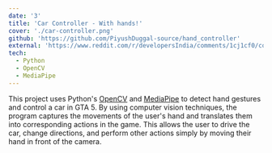 ```yaml
---
date: '3'
title: 'Car Controller - With hands!'
cover: './car-controller.png'
github: 'https://github.com/PiyushDuggal-source/hand_controller'
external: 'https://www.reddit.com/r/developersIndia/comments/1cj1cf0/controlling_gta_5_car_with_hand_gestures_using/'
tech:
  - Python
  - OpenCV
  - MediaPipe
---
```


This project uses Python's [OpenCV](https://opencv.org/) and [MediaPipe](https://ai.google.dev/edge/mediapipe/solutions/guide) to detect hand gestures and control a car in GTA 5. By using computer vision techniques, the program captures the movements of the user's hand and translates them into corresponding actions in the game. This allows the user to drive the car, change directions, and perform other actions simply by moving their hand in front of the camera.
